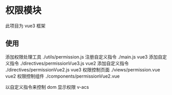 # 权限模块

此项目为 vue3 框架

## 使用

添加权限处理工具 ./utils/permission.js
注册自定义指令 ./main.js
vue3 添加自定义指令 ./directives/permissionVue3.js
vue2 添加自定义指令 ./directives/permissionVue2.js
vue3 权限控制页面 ./views/permission.vue
vue2 权限控制组件 ./components/permissionVue2.vue

以自定义指令来控制 dom 显示权限 v-acs

